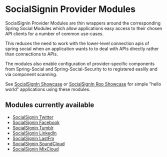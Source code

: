 SocialSignin Provider Modules
=============================

SocialSignin Provider Modules are thin wrappers around the corresponding Spring Social Modules which allow
applications easy access to their chosen API clients for a number of common use-cases. 

This reduces the need to work with the lower-level connection apis of spring social when an 
application wants to to deal with APIs directly rather than connections to APIs. 

The modules also enable configuration of provider-specific components from Spring-Social and Spring-Social-Security
to to registered easlily and via component scanning.

See <a href="https://github.com/socialsignin/socialsignin-showcase">SocialSignIn Showcase</a> or <a href="https://github.com/socialsignin/socialsignin-roo-showcase">SocialSignIn Roo Showcase</a>
for simple "hello world" applications using these modules.

Modules currently available
---------------------------

* <a href="https://github.com/socialsignin/socialsignin-twitter" >SocialSignin Twitter</a>
* <a href="https://github.com/socialsignin/socialsignin-facebook" >SocialSignin Facebook</a>
* <a href="https://github.com/socialsignin/socialsignin-tumblr" >SocialSignin Tumblr</a>
* <a href="https://github.com/socialsignin/socialsignin-linkedin" >SocialSignin LinkedIn</a>
* <a href="https://github.com/socialsignin/socialsignin-lastfm" >SocialSignin LastFm</a>
* <a href="https://github.com/socialsignin/socialsignin-soundcloud" >SocialSignin SoundCloud</a>
* <a href="https://github.com/socialsignin/socialsignin-mixcloud" >SocialSignin MixCloud</a>
